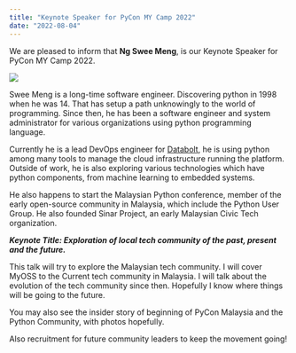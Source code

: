 ```yaml
---
title: "Keynote Speaker for PyCon MY Camp 2022"
date: "2022-08-04"
---
```


We are pleased to inform that **Ng Swee Meng**, is our Keynote Speaker for PyCon MY Camp 2022.

[![](https://pyconmy.files.wordpress.com/2022/08/swee_meng_ng-1.jpg?w=828)](https://pyconmy.files.wordpress.com/2022/08/swee_meng_ng-1.jpg)

Swee Meng is a long-time software engineer. Discovering python in 1998 when he was 14. That has setup a path unknowingly to the world of programming. Since then, he has been a software engineer and system administrator for various organizations using python programming language.

Currently he is a lead DevOps engineer for [Databolt](https://www.databolt.ai/), he is using python among many tools to manage the cloud infrastructure running the platform. Outside of work, he is also exploring various technologies which have python components, from machine learning to embedded systems. 

He also happens to start the Malaysian Python conference, member of the early open-source community in Malaysia, which include the Python User Group. He also founded Sinar Project, an early Malaysian Civic Tech organization.

**_Keynote Title: Exploration of local tech community of the past, present and the future._**

This talk will try to explore the Malaysian tech community. I will cover MyOSS to the Current tech community in Malaysia. I will talk about the evolution of the tech community since then. Hopefully I know where things will be going to the future. 

You may also see the insider story of beginning of PyCon Malaysia and the Python Community, with photos hopefully. 

Also recruitment for future community leaders to keep the movement going!

